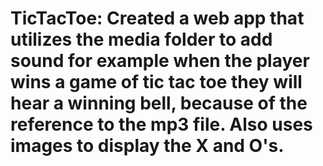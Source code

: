 # TicTacToe: Created a web app that utilizes the media folder to add sound for example when the player wins a game of tic tac toe they will hear a winning bell, because of the reference to the mp3 file. Also uses images to display the X and O's.
